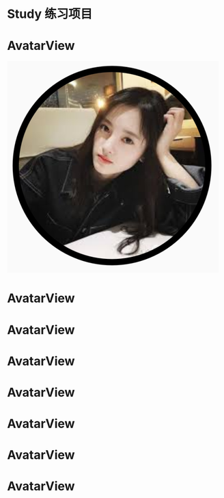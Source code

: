 # Study 练习项目 <br/>

# AvatarView
![AvatarView](https://github.com/xqgdmg/Study/blob/master/img/a.PNG)


# AvatarView

# AvatarView

# AvatarView

# AvatarView

# AvatarView

# AvatarView

# AvatarView

